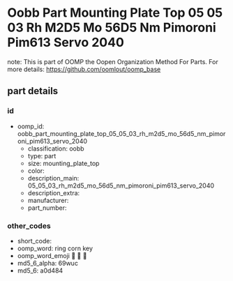 # Oobb Part Mounting Plate Top 05 05 03 Rh M2D5 Mo 56D5 Nm Pimoroni Pim613 Servo 2040  

note: This is part of OOMP the Oopen Organization Method For Parts. For more details: https://github.com/oomlout/oomp_base

##  part details





### id
* oomp_id: oobb_part_mounting_plate_top_05_05_03_rh_m2d5_mo_56d5_nm_pimoroni_pim613_servo_2040
  * classification: oobb
  * type: part
  * size: mounting_plate_top
  * color: 
  * description_main: 05_05_03_rh_m2d5_mo_56d5_nm_pimoroni_pim613_servo_2040
  * description_extra: 
  * manufacturer: 
  * part_number: 

### other_codes
* short_code: 
* oomp_word: ring corn key
* oomp_word_emoji :ring: :corn: :key:
* md5_6_alpha: 69wuc
* md5_6: a0d484